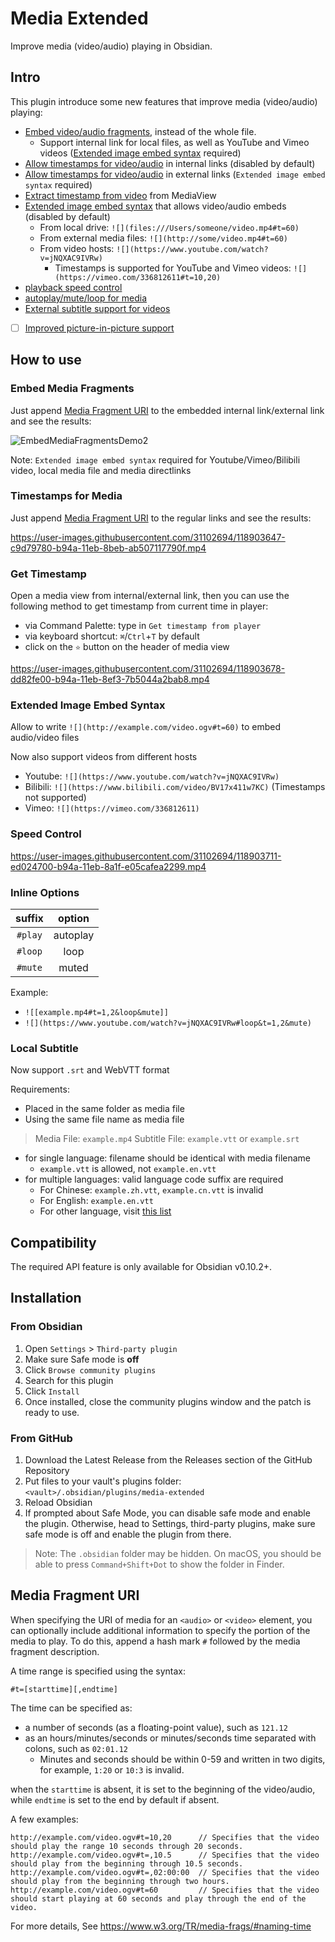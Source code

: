 
# Media Extended

Improve media (video/audio) playing in Obsidian.

## Intro

This plugin introduce some new features that improve media (video/audio) playing:

- [Embed video/audio fragments](#embed-media-fragments), instead of the whole file.
  - Support internal link for local files, as well as YouTube and Vimeo videos ([Extended image embed syntax](#extended-image-embed-syntax) required)
- [Allow timestamps for video/audio](#timestamps-for-media) in internal links (disabled by default)
- [Allow timestamps for video/audio](#timestamps-for-media) in external links (`Extended image embed syntax` required)
- [Extract timestamp from video](#get-timestamp) from MediaView
- [Extended image embed syntax](#extended-image-embed-syntax) that allows video/audio embeds (disabled by default)
  - From local drive: `![](files:///Users/someone/video.mp4#t=60)`
  - From external media files: `![](http://some/video.mp4#t=60)`
  - From video hosts: `![](https://www.youtube.com/watch?v=jNQXAC9IVRw)`
    - Timestamps is supported for YouTube and Vimeo videos: `![](https://vimeo.com/336812611#t=10,20)`
- [playback speed control](#speed-control)
- [autoplay/mute/loop for media](#inline-options)
- [External subtitle support for videos](#local-subtitle)
- [ ] [Improved picture-in-picture support](https://github.com/alx-plugins/media-extended/issues/8)

## How to use

### Embed Media Fragments

Just append [Media Fragment URI](#media-fragment-uri) to the embedded internal link/external link and see the results:

![EmbedMediaFragmentsDemo2](https://img.aidenlx.top/picgo/EmbedMediaFragmentsDemo2.gif)

Note: `Extended image embed syntax` required for Youtube/Vimeo/Bilibili video, local media file and media directlinks

### Timestamps for Media

Just append [Media Fragment URI](#media-fragment-uri) to the regular links and see the results:

https://user-images.githubusercontent.com/31102694/118903647-c9d79780-b94a-11eb-8beb-ab507117790f.mp4

### Get Timestamp

Open a media view from internal/external link, then you can use the following method to get timestamp from current time in player:

- via Command Palette: type in `Get timestamp from player`
- via keyboard shortcut: `⌘`/`Ctrl`+`T` by default
- click on the `⭐` button on the header of media view

https://user-images.githubusercontent.com/31102694/118903678-dd82fe00-b94a-11eb-8ef3-7b5044a2bab8.mp4

### Extended Image Embed Syntax

Allow to write `![](http://example.com/video.ogv#t=60)` to embed audio/video files

Now also support videos from different hosts

- Youtube: `![](https://www.youtube.com/watch?v=jNQXAC9IVRw)`
- Bilibili: `![](https://www.bilibili.com/video/BV17x411w7KC)` (Timestamps not supported)
- Vimeo: `![](https://vimeo.com/336812611)`

### Speed Control

https://user-images.githubusercontent.com/31102694/118903711-ed024700-b94a-11eb-8a1f-e05cafea2299.mp4

### Inline Options

| suffix  |  option  |
| :-----: | :------: |
| `#play` | autoplay |
| `#loop` |   loop   |
| `#mute` |  muted   |

Example:

- `![[example.mp4#t=1,2&loop&mute]]`
- `![](https://www.youtube.com/watch?v=jNQXAC9IVRw#loop&t=1,2&mute)`

### Local Subtitle

Now support `.srt` and WebVTT format

Requirements:

- Placed in the same folder as media file
- Using the same file name as media file

> Media File: `example.mp4`
> Subtitle File: `example.vtt` or `example.srt`

- for single language: filename should be identical with media filename
  - `example.vtt` is allowed, not `example.en.vtt`
- for multiple languages: valid language code suffix are required
  - For Chinese: `example.zh.vtt`, `example.cn.vtt` is invalid
  - For English: `example.en.vtt`
  - For other language, visit [this list](https://lingohub.com/academy/best-practices/iso-639-1-list)

## Compatibility

The required API feature is only available for Obsidian v0.10.2+.

## Installation

### From Obsidian

1. Open `Settings` > `Third-party plugin`
2. Make sure Safe mode is **off**
3. Click `Browse community plugins`
4. Search for this plugin
5. Click `Install`
6. Once installed, close the community plugins window and the patch is ready to use.

### From GitHub

1. Download the Latest Release from the Releases section of the GitHub Repository
2. Put files to your vault's plugins folder: `<vault>/.obsidian/plugins/media-extended`
3. Reload Obsidian
4. If prompted about Safe Mode, you can disable safe mode and enable the plugin.
   Otherwise, head to Settings, third-party plugins, make sure safe mode is off and
   enable the plugin from there.

> Note: The `.obsidian` folder may be hidden. On macOS, you should be able to press `Command+Shift+Dot` to show the folder in Finder.

## Media Fragment URI

When specifying the URI of media for an `<audio>` or `<video>` element, you can optionally include additional information to specify the portion of the media to play. To do this, append a hash mark `#` followed by the media fragment description.

A time range is specified using the syntax:

    #t=[starttime][,endtime]

The time can be specified as:

- a number of seconds (as a floating-point value), such as `121.12`
- as an hours/minutes/seconds or minutes/seconds time separated with colons, such as `02:01.12`
  - Minutes and seconds should be within 0-59 and written in two digits, for example, `1:20` or `10:3` is invalid.

when the `starttime` is absent, it is set to the beginning of the video/audio, while `endtime` is set to the end by default if absent.

A few examples:

    http://example.com/video.ogv#t=10,20      // Specifies that the video should play the range 10 seconds through 20 seconds.
    http://example.com/video.ogv#t=,10.5      // Specifies that the video should play from the beginning through 10.5 seconds.
    http://example.com/video.ogv#t=,02:00:00  // Specifies that the video should play from the beginning through two hours.
    http://example.com/video.ogv#t=60         // Specifies that the video should start playing at 60 seconds and play through the end of the video.

For more details, See <https://www.w3.org/TR/media-frags/#naming-time>
